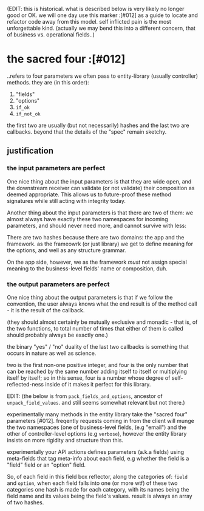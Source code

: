 (EDIT: this is historical. what is described below is very likely no longer
good or OK. we will one day use this marker :[#012] as a guide to locate
and refactor code away from this model. self inflicted pain is the most
unforgettable kind. (actually we may bend this into a different concern,
that of business vs. operational fields..)

# the sacred four :[#012]

..refers to four parameters we often pass to entity-library (usually
controller) methods. they are (in this order):

1) "fields"
2) "options"
3) `if_ok`
4) `if_not_ok`

the first two are usually (but not necessarily) hashes and the last
two are callbacks. beyond that the details of the "spec" remain sketchy.

## justification

### the input parameters are perfect

One nice thing about the input parameters is that they are wide open,
and the downstream receiver can validate (or not validate) their
composition as deemed appropriate. This allows us to future-proof these
method signatures while still acting with integrity today.

Another thing about the input parameters is that there are two of them:
we almost always have exactly these two namespaces for incoming
parameters, and should never need more, and cannot survive with less:

There are two hashes because there are two domains: the app and the
framework. as the frameowrk (or just library) we get to define meaning
for the options, and well as any structure grammar.

On the app side, however, we as the framework *must* not assign special
meaning to the business-level fields' name or composition, duh.

### the output parameters are perfect

One nice thing about the output parameters is that if we follow the
convention, the user always knows what the end result is of the
method call - it is the result of the callback.

(they should almost certainly be mutually exclusive and monadic -
that is, of the two functions, to total number of times that
either of them is called should probably always be exactly one.)

the binary "yes" / "no" duality of the last two callbacks is something
that occurs in nature as well as science.

two is the first non-one positive integer, and four is the only number
that can be reached by the same number adding itself to itself or
multiplying itself by itself; so in this sense, four is a number whose
degree of self-reflected-ness inside of it makes it perfect for this
library.


EDIT: (the below is from `pack_fields_and_options`, ancestor of
`unpack_field_values`. and still seems somewhat relevant but not there.)

experimentally many methods in the entity library take the "sacred four"
parameters [#012]. freqently requests coming in from the client will munge
the two namespaces (one of business-level fields, (e.g "email") and the other
of controller-level options (e.g `verbose`), however the entity library
insists on more rigidity and structure than this.

experimentally your API actions defines parameters (a.k.a fields) using
meta-fields that tag meta-info about each field, e.g whether the field is a
"field" field or an "option" field.

So, of each field in this field box reflector, along the categories of:
  `field` and `option`,
when each field falls into one (or more wtf) of these two categories one hash
is made for each category, with its names being the field name and its values
being the field's values. result is always an array of two hashes.
